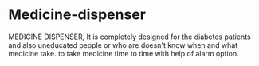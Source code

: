 # Medicine-dispenser
MEDICINE DISPENSER, It is completely designed for the diabetes patients and also uneducated people or who are doesn't know when and what medicine take. to take medicine time to time with help of alarm option.

